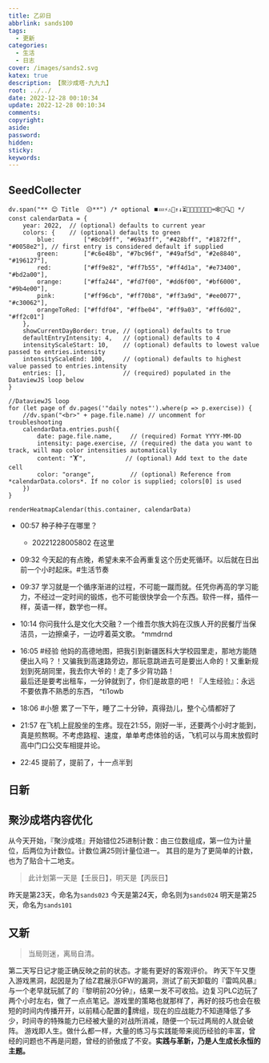 ```yaml
---
title: 乙卯日
abbrlink: sands100
tags:
  - 更新
categories:
  - 生活
  - 日志
cover: /images/sands2.svg
katex: true
description: 【聚沙成塔·九九九】
root: ../../
date: 2022-12-28 00:10:34
update: 2022-12-28 00:10:34
comments:
copyright:
aside:
password:
hidden:
sticky:
keywords:
---
```

## SeedCollecter
```dataviewjs
dv.span("** 😊 Title  😥**") /* optional ⏹️💤⚡⚠🧩↑↓⏳📔💾📁📝🔄📝🔀⌨️🕸️📅🔍✨ */
const calendarData = {
    year: 2022,  // (optional) defaults to current year
    colors: {    // (optional) defaults to green
        blue:        ["#8cb9ff", "#69a3ff", "#428bff", "#1872ff", "#0058e2"], // first entry is considered default if supplied
        green:       ["#c6e48b", "#7bc96f", "#49af5d", "#2e8840", "#196127"],
        red:         ["#ff9e82", "#ff7b55", "#ff4d1a", "#e73400", "#bd2a00"],
        orange:      ["#ffa244", "#fd7f00", "#dd6f00", "#bf6000", "#9b4e00"],
        pink:        ["#ff96cb", "#ff70b8", "#ff3a9d", "#ee0077", "#c30062"],
        orangeToRed: ["#ffdf04", "#ffbe04", "#ff9a03", "#ff6d02", "#ff2c01"]
    },
    showCurrentDayBorder: true, // (optional) defaults to true
    defaultEntryIntensity: 4,   // (optional) defaults to 4
    intensityScaleStart: 10,    // (optional) defaults to lowest value passed to entries.intensity
    intensityScaleEnd: 100,     // (optional) defaults to highest value passed to entries.intensity
    entries: [],                // (required) populated in the DataviewJS loop below
}

//DataviewJS loop
for (let page of dv.pages('"daily notes"').where(p => p.exercise)) {
    //dv.span("<br>" + page.file.name) // uncomment for troubleshooting
    calendarData.entries.push({
        date: page.file.name,     // (required) Format YYYY-MM-DD
        intensity: page.exercise, // (required) the data you want to track, will map color intensities automatically
        content: "🏋️",           // (optional) Add text to the date cell
        color: "orange",          // (optional) Reference from *calendarData.colors*. If no color is supplied; colors[0] is used
    })
}

renderHeatmapCalendar(this.container, calendarData)
```

- 00:57 种子种子在哪里？
    - 20221228005802 在这里

- 09:32 今天起的有点晚，希望未来不会再重复这个历史死循环。以后就在日出前一个小时起床。#生活节奏 
- 09:37 学习就是一个循序渐进的过程，不可能一蹴而就。任凭你再高的学习能力，不经过一定时间的锻炼，也不可能很快学会一个东西。软件一样，插件一样，英语一样，数学也一样。
- 10:14 你问我什么是文化大交融？一个维吾尔族大妈在汉族人开的民餐厅当保洁员，一边擦桌子，一边哼着英文歌。 ^mmdrnd
- 16:05 #经验 他妈的高德地图，把我引到新疆医科大学校园里走，那地方能随便出入吗？！又骗我到高速路旁边，那玩意跳进去可是要出人命的！又重新规划到死胡同里，我去你大爷的！走了多少背功路！<br>最后还是要考出租车，一分钟就到了，你们是故意的吧！『人生经验』：永远不要依靠不熟悉的东西， ^ti1owb
- 18:06 #小憩 累了一下午，睡了二十分钟，真得劲儿，整个心情都好了
- 21:57 在飞机上屁股坐的生疼。现在21:55，刚好一半，还要两个小时才能到，真是煎熬啊。不考虑路程、速度，单单考虑体验的话，飞机可以与周末放假时高中门口公交车相提并论。
- 22:45 提前了，提前了，十一点半到

## 日新
## 聚沙成塔内容优化
从今天开始，『聚沙成塔』开始错位25进制计数：由三位数组成，第一位为计量位，后两位为计数位。计数位满25则计量位进一。
其目的是为了更简单的计数，也为了贴合十二地支。
> 此计划第一天是【壬辰日】，明天是【丙辰日】

昨天是第23天，命名为`sands023`
今天是第24天，命名则为`sands024` 
明天是第25天，命名为`sands101`
## 又新
> 当局则迷，离局自清。

第二天写日记才能正确反映之前的状态。才能有更好的客观评价。
昨天下午又堕入游戏黑洞，起因是为了给Z君展示GFW的漏洞，测试了前天卸载的『雷鸣风暴』与一个老早就玩腻了的『黎明前20分钟』，结果一发不可收拾。边复习PLC边玩了两个小时左右，做了一点点笔记。游戏里的策略也就那样了，再好的技巧也会在极短的时间内传播开开，以前精心配置的🐉牌组，现在的应战能力不知道降低了多少，时间寺的特殊能力已经被大量的对战所消减，随便一个玩过两局的人就会破阵。
游戏即人生。做什么都一样，大量的练习与实践能带来阅历经验的丰富，曾经的问题也不再是问题，曾经的骄傲成了不安。**实践与革新，乃是人生成长永恒的主题。**